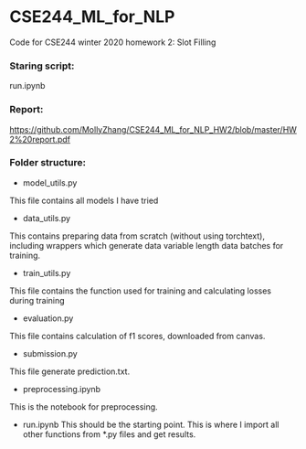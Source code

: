 # CSE244_ML_for_NLP
Code for CSE244 winter 2020 homework 2: Slot Filling

### Staring script:
run.ipynb

### Report:
https://github.com/MollyZhang/CSE244_ML_for_NLP_HW2/blob/master/HW2%20report.pdf

### Folder structure:
- model_utils.py

This file contains all models I have tried
- data_utils.py

This contains preparing data from scratch (without using torchtext), including wrappers which generate data variable length data batches for training. 
- train_utils.py

This file contains the function used for training and calculating losses during training
- evaluation.py

This file contains calculation of f1 scores, downloaded from canvas. 
- submission.py

This file generate prediction.txt.
- preprocessing.ipynb

This is the notebook for preprocessing.

- run.ipynb
This should be the starting point. This is where I import all other functions from \*.py files and get results.



